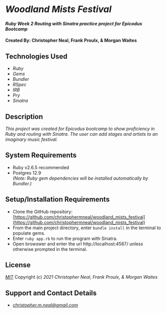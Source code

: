 # _Woodland Mists Festival_

#### _Ruby Week 2 Routing with Sinatra practice project for Epicodus Bootcamp_

#### Created By: **Christopher Neal, Frank Proulx, & Morgan Waites**


## Technologies Used

* _Ruby_
* _Gems_
* _Bundler_
* _RSpec_
* _IRB_
* _Pry_
* _Sinatra_

## Description

_This project was created for Epicodus bootcamp to show proficiency in Ruby and routing with Sinatra. The user can add stages and artists to an imaginary music festival._

## System Requirements

* Ruby v2.6.5 recommended
* Postgres 12.9  
_(Note: Ruby gem dependencies will be installed automatically by Bundler.)_

## Setup/Installation Requirements

* Clone the GitHub repository: [https://github.com/christophermneal/woodland_mists_festival](https://github.com/christophermneal/woodland_mists_festival)
* From the main project directory, enter `bundle install` in the terminal to populate gems.
* Enter `ruby app.rb` to run the program with Sinatra.
* Open browswer and enter the url http://localhost:4567/ unless otherwise prompted in the terminal.

## License

_[MIT](https://opensource.org/licenses/MIT)_
Copyright (c) _2021_ _Christopher Neal, Frank Proulx, & Morgan Waites_

## Support and Contact Details
* _[christopher.m.neal@gmail.com](mailto:christopher.m.neal@gmail.com)_
